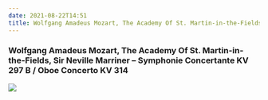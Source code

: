 ```yaml
---
date: 2021-08-22T14:51
title: Wolfgang Amadeus Mozart, The Academy Of St. Martin-in-the-Fields, Sir Neville Marriner – Symphonie Concertante KV 297 B · Oboe Concerto KV 314
---
```

### Wolfgang Amadeus Mozart, The Academy Of St. Martin-in-the-Fields, Sir Neville Marriner – Symphonie Concertante KV 297 B / Oboe Concerto KV 314
[![](https://img.discogs.com/fvLsUXUPOjIas_LIjuMGhz7K0SQ=/fit-in/600x594/filters:strip_icc():format(jpeg):mode_rgb():quality(90)/discogs-images/R-2876528-1557396582-1300.jpeg.jpg)][1] 

[1]: https://www.discogs.com/release/2876528

